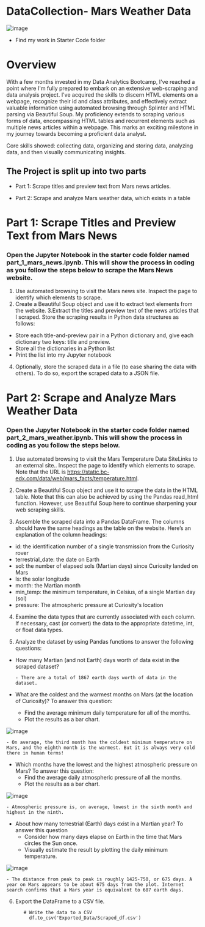 # DataCollection- Mars Weather Data

![image](https://github.com/Jaynav04/Mars--Weather-Data/assets/130405173/f8f99de4-8ae6-42ed-8191-13c2212ff114)


- Find my work in Starter Code folder
# Overview
With a few months invested in my Data Analytics Bootcamp, I've reached a point where I'm fully prepared to embark on an extensive web-scraping and data analysis project. I've acquired the skills to discern HTML elements on a webpage, recognize their id and class attributes, and effectively extract valuable information using automated browsing through Splinter and HTML parsing via Beautiful Soup. My proficiency extends to scraping various forms of data, encompassing HTML tables and recurrent elements such as multiple news articles within a webpage. This marks an exciting milestone in my journey towards becoming a proficient data analyst.

Core skills showed: collecting data, organizing and storing data, analyzing data, and then visually communicating insights.

## The Project is split up into two parts
- Part 1: Scrape titles and preview text from Mars news articles.

- Part 2: Scrape and analyze Mars weather data, which exists in a table
  
# Part 1: Scrape Titles and Preview Text from Mars News
### Open the Jupyter Notebook in the starter code folder named part_1_mars_news.ipynb. This will show the process in coding as you follow the steps below to scrape the Mars News website.

1. Use automated browsing to visit the Mars news site. Inspect the page to identify which elements to scrape.
2. Create a Beautiful Soup object and use it to extract text elements from the website.
3.Extract the titles and preview text of the news articles that I scraped. Store the scraping results in Python data structures as follows:
  - Store each title-and-preview pair in a Python dictionary and, give each dictionary two keys: title and preview.
  - Store all the dictionaries in a Python list
  - Print the list into my Jupyter notebook
4. Optionally, store the scraped data in a file (to ease sharing the data with others). To do so, export the scraped data to a JSON file.


# Part 2: Scrape and Analyze Mars Weather Data
### Open the Jupyter Notebook in the starter code folder named part_2_mars_weather.ipynb. This will show the process in coding as you follow the steps below.

1. Use automated browsing to visit the Mars Temperature Data SiteLinks to an external site.. Inspect the page to identify which elements to scrape. Note that the URL is https://static.bc-edx.com/data/web/mars_facts/temperature.html.


2. Create a Beautiful Soup object and use it to scrape the data in the HTML table. Note that this can also be achieved by using the Pandas read_html function. However, use Beautiful Soup here to continue sharpening your web scraping skills.


3. Assemble the scraped data into a Pandas DataFrame. The columns should have the same headings as the table on the website. Here’s an explanation of the column headings:
  - id: the identification number of a single transmission from the Curiosity rover
  - terrestrial_date: the date on Earth
  - sol: the number of elapsed sols (Martian days) since Curiosity landed on Mars
  - ls: the solar longitude
  - month: the Martian month
  - min_temp: the minimum temperature, in Celsius, of a single Martian day (sol)
  - pressure: The atmospheric pressure at Curiosity's location


4. Examine the data types that are currently associated with each column. If necessary, cast (or convert) the data to the appropriate datetime, int, or float data types.


5. Analyze the dataset by using Pandas functions to answer the following questions:
  
  - How many Martian (and not Earth) days worth of data exist in the scraped dataset?

        - There are a total of 1867 earth days worth of data in the dataset.

  - What are the coldest and the warmest months on Mars (at the location of Curiosity)? To answer this question:
    - Find the average minimum daily temperature for all of the months.
    - Plot the results as a bar chart.
   
![image](https://github.com/Jaynav04/DataCollection-Challenge/assets/130405173/15f50869-660f-424f-87c7-feff8cd6f446)

    - On average, the third month has the coldest minimum temperature on Mars, and the eighth month is the warmest. But it is always very cold there in human terms!

  - Which months have the lowest and the highest atmospheric pressure on Mars? To answer this question:
    - Find the average daily atmospheric pressure of all the months.
    - Plot the results as a bar chart.

![image](https://github.com/Jaynav04/DataCollection-Challenge/assets/130405173/8bd39345-b0b2-484d-b616-0b0fbc6d4ade)

    - Atmospheric pressure is, on average, lowest in the sixth month and highest in the ninth.

  - About how many terrestrial (Earth) days exist in a Martian year? To answer this question
    - Consider how many days elapse on Earth in the time that Mars circles the Sun once.
    - Visually estimate the result by plotting the daily minimum temperature.

![image](https://github.com/Jaynav04/DataCollection-Challenge/assets/130405173/35f50b40-c92d-4455-a76f-09123cc6863f)

    - The distance from peak to peak is roughly 1425-750, or 675 days. A year on Mars appears to be about 675 days from the plot. Internet search confirms that a Mars year is equivalent to 687 earth days.

6. Export the DataFrame to a CSV file.

          # Write the data to a CSV
            df.to_csv('Exported_Data/Scraped_df.csv')
